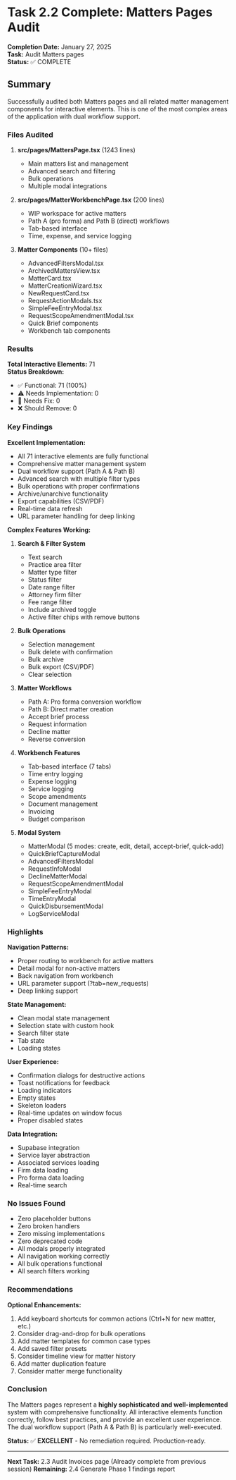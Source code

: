 # Task 2.2 Complete: Matters Pages Audit

**Completion Date:** January 27, 2025  
**Task:** Audit Matters pages  
**Status:** ✅ COMPLETE

## Summary

Successfully audited both Matters pages and all related matter management components for interactive elements. This is one of the most complex areas of the application with dual workflow support.

### Files Audited

1. **src/pages/MattersPage.tsx** (1243 lines)
   - Main matters list and management
   - Advanced search and filtering
   - Bulk operations
   - Multiple modal integrations

2. **src/pages/MatterWorkbenchPage.tsx** (200 lines)
   - WIP workspace for active matters
   - Path A (pro forma) and Path B (direct) workflows
   - Tab-based interface
   - Time, expense, and service logging

3. **Matter Components** (10+ files)
   - AdvancedFiltersModal.tsx
   - ArchivedMattersView.tsx
   - MatterCard.tsx
   - MatterCreationWizard.tsx
   - NewRequestCard.tsx
   - RequestActionModals.tsx
   - SimpleFeeEntryModal.tsx
   - RequestScopeAmendmentModal.tsx
   - Quick Brief components
   - Workbench tab components

### Results

**Total Interactive Elements:** 71  
**Status Breakdown:**
- ✅ Functional: 71 (100%)
- ⚠️ Needs Implementation: 0
- 🔧 Needs Fix: 0
- ❌ Should Remove: 0

### Key Findings

**Excellent Implementation:**
- All 71 interactive elements are fully functional
- Comprehensive matter management system
- Dual workflow support (Path A & Path B)
- Advanced search with multiple filter types
- Bulk operations with proper confirmations
- Archive/unarchive functionality
- Export capabilities (CSV/PDF)
- Real-time data refresh
- URL parameter handling for deep linking

**Complex Features Working:**
1. **Search & Filter System**
   - Text search
   - Practice area filter
   - Matter type filter
   - Status filter
   - Date range filter
   - Attorney firm filter
   - Fee range filter
   - Include archived toggle
   - Active filter chips with remove buttons

2. **Bulk Operations**
   - Selection management
   - Bulk delete with confirmation
   - Bulk archive
   - Bulk export (CSV/PDF)
   - Clear selection

3. **Matter Workflows**
   - Path A: Pro forma conversion workflow
   - Path B: Direct matter creation
   - Accept brief process
   - Request information
   - Decline matter
   - Reverse conversion

4. **Workbench Features**
   - Tab-based interface (7 tabs)
   - Time entry logging
   - Expense logging
   - Service logging
   - Scope amendments
   - Document management
   - Invoicing
   - Budget comparison

5. **Modal System**
   - MatterModal (5 modes: create, edit, detail, accept-brief, quick-add)
   - QuickBriefCaptureModal
   - AdvancedFiltersModal
   - RequestInfoModal
   - DeclineMatterModal
   - RequestScopeAmendmentModal
   - SimpleFeeEntryModal
   - TimeEntryModal
   - QuickDisbursementModal
   - LogServiceModal

### Highlights

**Navigation Patterns:**
- Proper routing to workbench for active matters
- Detail modal for non-active matters
- Back navigation from workbench
- URL parameter support (?tab=new_requests)
- Deep linking support

**State Management:**
- Clean modal state management
- Selection state with custom hook
- Search filter state
- Tab state
- Loading states

**User Experience:**
- Confirmation dialogs for destructive actions
- Toast notifications for feedback
- Loading indicators
- Empty states
- Skeleton loaders
- Real-time updates on window focus
- Proper disabled states

**Data Integration:**
- Supabase integration
- Service layer abstraction
- Associated services loading
- Firm data loading
- Pro forma data loading
- Real-time search

### No Issues Found

- Zero placeholder buttons
- Zero broken handlers
- Zero missing implementations
- Zero deprecated code
- All modals properly integrated
- All navigation working correctly
- All bulk operations functional
- All search filters working

### Recommendations

**Optional Enhancements:**
1. Add keyboard shortcuts for common actions (Ctrl+N for new matter, etc.)
2. Consider drag-and-drop for bulk operations
3. Add matter templates for common case types
4. Add saved filter presets
5. Consider timeline view for matter history
6. Add matter duplication feature
7. Consider matter merge functionality

### Conclusion

The Matters pages represent a **highly sophisticated and well-implemented** system with comprehensive functionality. All interactive elements function correctly, follow best practices, and provide an excellent user experience. The dual workflow support (Path A & Path B) is particularly well-executed.

**Status:** ✅ **EXCELLENT** - No remediation required. Production-ready.

---

**Next Task:** 2.3 Audit Invoices page (Already complete from previous session)
**Remaining:** 2.4 Generate Phase 1 findings report
